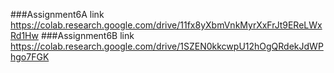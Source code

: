 
###Assignment6A link https://colab.research.google.com/drive/11fx8yXbmVnkMyrXxFrJt9EReLWxRd1Hw
###Assignment6B link https://colab.research.google.com/drive/1SZEN0kkcwpU12hOgQRdekJdWPhgo7FGK
